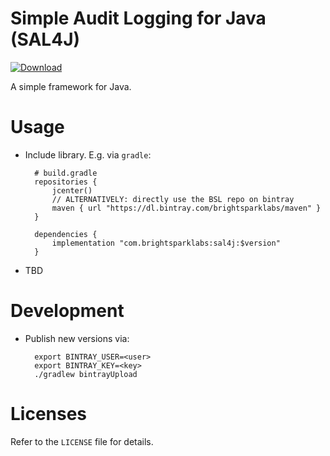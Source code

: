 # Simple Audit Logging for Java (SAL4J)

[ ![Download](https://api.bintray.com/packages/brightsparklabs/maven/sal4j/images/download.svg) ](https://bintray.com/brightsparklabs/maven/sal4j/_latestVersion)

A simple framework for Java.

# Usage

- Include library. E.g. via `gradle`:

        # build.gradle
        repositories {
            jcenter()
            // ALTERNATIVELY: directly use the BSL repo on bintray
            maven { url "https://dl.bintray.com/brightsparklabs/maven" }
        }

        dependencies {
            implementation "com.brightsparklabs:sal4j:$version"
        }

- TBD

# Development

- Publish new versions via:

        export BINTRAY_USER=<user>
        export BINTRAY_KEY=<key>
        ./gradlew bintrayUpload

# Licenses

Refer to the `LICENSE` file for details.
